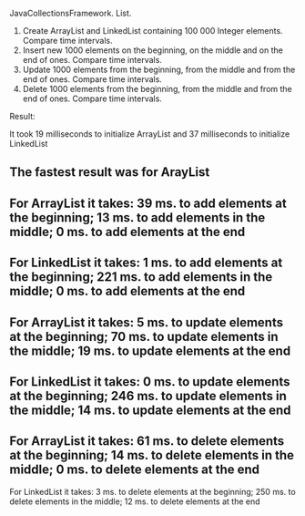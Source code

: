 JavaCollectionsFramework. List.

1. Create ArrayList and LinkedList containing  100 000 Integer elements. Compare time intervals.
2. Insert  new 1000 elements  on the  beginning, on  the middle  and on the end of ones. Compare time intervals.
3. Update 1000 elements  from the  beginning, from  the middle  and from the end of ones. Compare time intervals.
4. Delete 1000 elements  from the  beginning, from  the middle  and from the end of ones. Compare time intervals.

Result:

It took 19 milliseconds to initialize ArrayList and 37 milliseconds to initialize LinkedList

The fastest result was for ArayList
---------------------------------------------------------------------------------------
For ArrayList it takes: 
39 ms. to add elements at the beginning;
13 ms. to add elements in the middle;
0 ms. to add elements at the end
---------------------------------------------------------------------------------------
For LinkedList it takes: 
1 ms. to add elements at the beginning;
221 ms. to add elements in the middle;
0 ms. to add elements at the end
---------------------------------------------------------------------------------------
For ArrayList it takes: 
5 ms. to update elements at the beginning;
70 ms. to update elements in the middle;
19 ms. to update elements at the end
---------------------------------------------------------------------------------------
For LinkedList it takes: 
0 ms. to update elements at the beginning;
246 ms. to update elements in the middle;
14 ms. to update elements at the end
---------------------------------------------------------------------------------------
For ArrayList it takes: 
61 ms. to delete elements at the beginning;
14 ms. to delete elements in the middle;
0 ms. to delete elements at the end
---------------------------------------------------------------------------------------
For LinkedList it takes: 
3 ms. to delete elements at the beginning;
250 ms. to delete elements in the middle;
12 ms. to delete elements at the end

